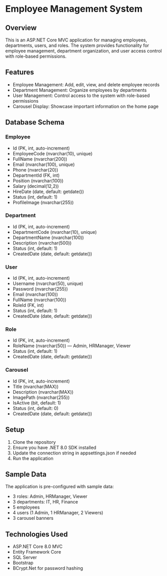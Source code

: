 # Employee Management System

## Overview
This is an ASP.NET Core MVC application for managing employees, departments, users, and roles. The system provides functionality for employee management, department organization, and user access control with role-based permissions.

## Features
- Employee Management: Add, edit, view, and delete employee records
- Department Management: Organize employees by departments
- User Management: Control access to the system with role-based permissions
- Carousel Display: Showcase important information on the home page

## Database Schema

### Employee
- Id (PK, int, auto-increment)
- EmployeeCode (nvarchar(10), unique)
- FullName (nvarchar(200))
- Email (nvarchar(100), unique)
- Phone (nvarchar(20))
- DepartmentId (FK, int)
- Position (nvarchar(100))
- Salary (decimal(12,2))
- HireDate (date, default: getdate())
- Status (int, default: 1)
- ProfileImage (nvarchar(255))

### Department
- Id (PK, int, auto-increment)
- DepartmentCode (nvarchar(10), unique)
- DepartmentName (nvarchar(100))
- Description (nvarchar(500))
- Status (int, default: 1)
- CreatedDate (date, default: getdate())

### User
- Id (PK, int, auto-increment)
- Username (nvarchar(50), unique)
- Password (nvarchar(255))
- Email (nvarchar(100))
- FullName (nvarchar(100))
- RoleId (FK, int)
- Status (int, default: 1)
- CreatedDate (date, default: getdate())

### Role
- Id (PK, int, auto-increment)
- RoleName (nvarchar(50)) — Admin, HRManager, Viewer
- Status (int, default: 1)
- CreatedDate (date, default: getdate())

### Carousel
- Id (PK, int, auto-increment)
- Title (nvarchar(MAX))
- Description (nvarchar(MAX))
- ImagePath (nvarchar(255))
- IsActive (bit, default: 1)
- Status (int, default: 0)
- CreatedDate (date, default: getdate())

## Setup
1. Clone the repository
2. Ensure you have .NET 8.0 SDK installed
3. Update the connection string in appsettings.json if needed
4. Run the application

## Sample Data
The application is pre-configured with sample data:
- 3 roles: Admin, HRManager, Viewer
- 3 departments: IT, HR, Finance
- 5 employees
- 4 users (1 Admin, 1 HRManager, 2 Viewers)
- 3 carousel banners

## Technologies Used
- ASP.NET Core 8.0 MVC
- Entity Framework Core
- SQL Server
- Bootstrap
- BCrypt.Net for password hashing